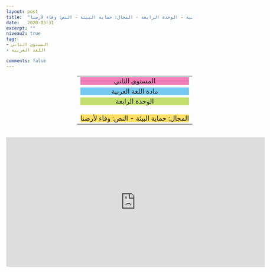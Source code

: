 ```yaml
---
layout: post
title:  "المستوى الثاني - مادة اللغة العربية - الوحدة الرابعة - المجال: حماية البيئة - النص: وفاء لأرضنا"
date:   2020-03-31
excerpt: ""
niveau2: true
tag:
- المستوى الثاني 
- اللغة العربية

comments: false
---
```

<center>
<table dir="rtl" style="width: 100%; text-align: center; font-size: large;"><tbody>
<tr><td><div style="background-color: #ec79b3;"><span>
المستوى الثاني
</span></div></td></tr>
<tr><td><div style="background-color: #75c9f0; "><span>
مادة اللغة العربية
</span></div></td></tr>
<tr><td><div style="background-color: #c2de6e; "><span>
 الوحدة الرابعة

</span></div></td></tr><tr>
<td><div style="background-color: #ffe066; ">
المجال: حماية البيئة - النص: وفاء لأرضنا

</div></td></tr>
</tbody></table><br>
<iframe width="700px" height="350px" src="https://www.youtube.com/embed/ksBpcjEFv54?rel=0&controls=1&showinfo=0&modestbranding=1&enablejsapi=1" allowfullscreen frameborder="0" ></iframe>
</center>

